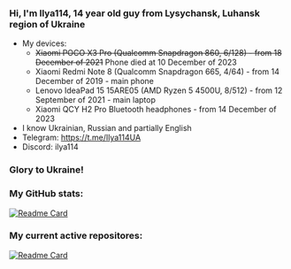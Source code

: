 ### Hi, I'm Ilya114, 14 year old guy from Lysychansk, Luhansk region of Ukraine 

- My devices:
  - ~~Xiaomi POCO X3 Pro (Qualcomm Snapdragon 860, 6/128) - from 18 December of 2021~~ Phone died at 10 December of 2023
  - Xiaomi Redmi Note 8 (Qualcomm Snapdragon 665, 4/64) - from 14 December of 2019 - main phone
  - Lenovo IdeaPad 15 15ARE05 (AMD Ryzen 5 4500U, 8/512) - from 12 September of 2021 - main laptop
  - Xiaomi QCY H2 Pro Bluetooth headphones - from 14 December of 2023
- I know Ukrainian, Russian and partially English
- Telegram: https://t.me/Ilya114UA
- Discord: ilya114

### Glory to Ukraine!

### My GitHub stats:
[![Readme Card](https://github-readme-stats.vercel.app/api?username=Ilya114&theme=dark&border_color=FFFFFF&show_icons=true&hide_title=true)](https://github.com/anuraghazra/github-readme-stats)

### My current active repositores:
[![Readme Card](https://github-readme-stats.vercel.app/api/pin?username=Ilya114&repo=Box64Droid&theme=dark&border_color=FFFFFF)](https://github.com/Ilya114/Box64Droid)
